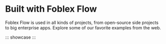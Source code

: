 ﻿# Built with Foblex Flow
Foblex Flow is used in all kinds of projects, from open-source side projects to big enterprise apps. Explore some of our favorite examples from the web.

::: showcase
:::
